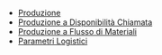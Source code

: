 - [Produzione](Sorgenti/DOC_VIS/TA/B£A/P5_001)
- [Produzione a Disponibilità Chiamata](Sorgenti/DOC_VIS/TA/B£A/P5_002)
- [Produzione a Flusso di Materiali](Sorgenti/DOC_VIS/TA/B£A/P5_003)
- [Parametri Logistici](Sorgenti/DOC_VIS/TA/B£A/P5_004)
